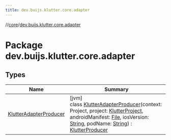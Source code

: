 ```yaml
---
title: dev.buijs.klutter.core.adapter
---
```

//[core](../../index.html)/[dev.buijs.klutter.core.adapter](index.html)



# Package dev.buijs.klutter.core.adapter



## Types


| Name | Summary |
|---|---|
| [KlutterAdapterProducer](-klutter-adapter-producer/index.html) | [jvm]<br>class [KlutterAdapterProducer](-klutter-adapter-producer/index.html)(context: Project, project: [KlutterProject](../dev.buijs.klutter.core/-klutter-project/index.html), androidManifest: [File](https://docs.oracle.com/javase/8/docs/api/java/io/File.html), iosVersion: [String](https://kotlinlang.org/api/latest/jvm/stdlib/kotlin/-string/index.html), podName: [String](https://kotlinlang.org/api/latest/jvm/stdlib/kotlin/-string/index.html)) : [KlutterProducer](../dev.buijs.klutter.core/-klutter-producer/index.html) |

